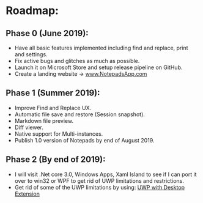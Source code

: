 ﻿# Roadmap:

## Phase 0 (June 2019):

* Have all basic features implemented including find and replace, print and settings.
* Fix active bugs and glitches as much as possible.
* Launch it on Microsoft Store and setup release pipeline on GitHub.
* Create a landing website -> www.NotepadsApp.com

## Phase 1 (Summer 2019):

* Improve Find and Replace UX.
* Automatic file save and restore (Session snapshot).
* Markdown file preview.
* Diff viewer.
* Native support for Multi-instances.
* Publish 1.0 version of Notepads by end of August 2019.

## Phase 2 (By end of 2019):

* I will visit .Net core 3.0, Windows Apps, Xaml Island to see if I can port it over to win32 or WPF to get rid of UWP limitations and restrictions.
* Get rid of some of the UWP limitations by using: [UWP with Desktop Extension](https://stefanwick.com/2018/04/06/uwp-with-desktop-extension-part-1)
